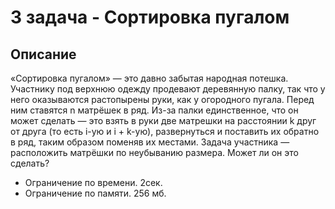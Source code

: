 # 3 задача - Сортировка пугалом
## Описание
«Сортировка пугалом» — это давно забытая народная потешка. Участнику под верхнюю одежду продевают деревянную палку, 
так что у него оказываются растопырены руки, как у огородного пугала. Перед ним ставятся n матрёшек в ряд. Из-за палки
единственное, что он может сделать — это взять в руки две матрешки на расстоянии k друг от друга 
(то есть i-ую и i + k-ую), развернуться и поставить их обратно в ряд, таким образом поменяв их местами. Задача 
участника — расположить матрёшки по неубыванию размера. Может ли он это сделать?

- Ограничение по времени. 2сек.
- Ограничение по памяти. 256 мб.